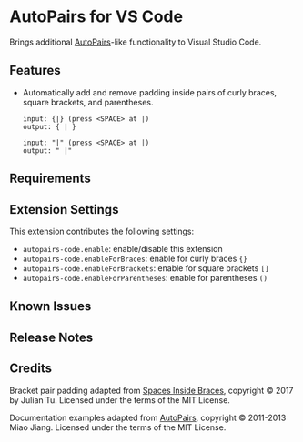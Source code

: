 # AutoPairs for VS Code

Brings additional [AutoPairs][]-like functionality to Visual Studio Code.

## Features

* Automatically add and remove padding inside pairs of curly braces, square
  brackets, and parentheses.

    ```text
    input: {|} (press <SPACE> at |)
    output: { | }

    input: "|" (press <SPACE> at |)
    output: " |"
    ```

## Requirements

## Extension Settings

This extension contributes the following settings:

* `autopairs-code.enable`: enable/disable this extension
* `autopairs-code.enableForBraces`: enable for curly braces `{}`
* `autopairs-code.enableForBrackets`: enable for square brackets `[]`
* `autopairs-code.enableForParentheses`: enable for parentheses `()`

## Known Issues

## Release Notes

## Credits

Bracket pair padding adapted from [Spaces Inside Braces][sib], copyright © 2017
by Julian Tu. Licensed under the terms of the MIT License.

Documentation examples adapted from [AutoPairs][], copyright © 2011-2013 Miao
Jiang. Licensed under the terms of the MIT License.

[AutoPairs]: https://github.com/jiangmiao/auto-pairs
[sib]: https://github.com/AiryShift/spaces-inside-braces
